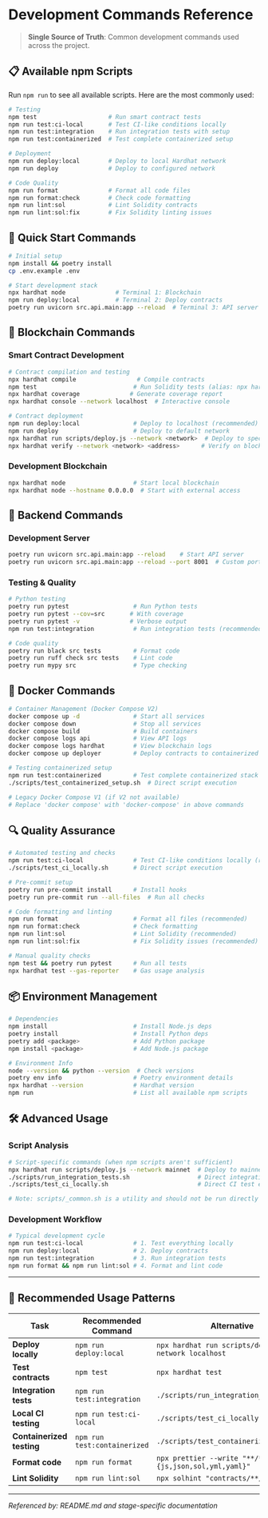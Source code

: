 # Development Commands Reference

> **Single Source of Truth**: Common development commands used across the project.

## 📋 Available npm Scripts

Run `npm run` to see all available scripts. Here are the most commonly used:

```bash
# Testing
npm test                    # Run smart contract tests
npm run test:ci-local       # Test CI-like conditions locally
npm run test:integration    # Run integration tests with setup
npm run test:containerized  # Test complete containerized setup

# Deployment
npm run deploy:local        # Deploy to local Hardhat network
npm run deploy              # Deploy to configured network

# Code Quality
npm run format              # Format all code files
npm run format:check        # Check code formatting
npm run lint:sol            # Lint Solidity contracts
npm run lint:sol:fix        # Fix Solidity linting issues
```

## 🚀 Quick Start Commands

```bash
# Initial setup
npm install && poetry install
cp .env.example .env

# Start development stack
npx hardhat node              # Terminal 1: Blockchain
npm run deploy:local          # Terminal 2: Deploy contracts
poetry run uvicorn src.api.main:app --reload  # Terminal 3: API server
```

## 🔧 Blockchain Commands

### Smart Contract Development
```bash
# Contract compilation and testing
npx hardhat compile                 # Compile contracts
npm test                           # Run Solidity tests (alias: npx hardhat test)
npx hardhat coverage              # Generate coverage report
npx hardhat console --network localhost  # Interactive console

# Contract deployment
npm run deploy:local               # Deploy to localhost (recommended)
npm run deploy                     # Deploy to default network
npx hardhat run scripts/deploy.js --network <network>  # Deploy to specific network
npx hardhat verify --network <network> <address>      # Verify on block explorer
```

### Development Blockchain
```bash
npx hardhat node                   # Start local blockchain
npx hardhat node --hostname 0.0.0.0  # Start with external access
```

## 🐍 Backend Commands

### Development Server
```bash
poetry run uvicorn src.api.main:app --reload    # Start API server
poetry run uvicorn src.api.main:app --reload --port 8001  # Custom port
```

### Testing & Quality
```bash
# Python testing
poetry run pytest                  # Run Python tests
poetry run pytest --cov=src       # With coverage
poetry run pytest -v              # Verbose output
npm run test:integration           # Run integration tests (recommended)

# Code quality
poetry run black src tests         # Format code
poetry run ruff check src tests    # Lint code
poetry run mypy src                # Type checking
```

## 🐳 Docker Commands

```bash
# Container Management (Docker Compose V2)
docker compose up -d               # Start all services
docker compose down                # Stop all services
docker compose build               # Build containers
docker compose logs api            # View API logs
docker compose logs hardhat        # View blockchain logs
docker compose up deployer         # Deploy contracts to containerized network

# Testing containerized setup
npm run test:containerized         # Test complete containerized stack (recommended)
./scripts/test_containerized_setup.sh  # Direct script execution

# Legacy Docker Compose V1 (if V2 not available)
# Replace 'docker compose' with 'docker-compose' in above commands
```

## 🔍 Quality Assurance

```bash
# Automated testing and checks
npm run test:ci-local              # Test CI-like conditions locally (recommended)
./scripts/test_ci_locally.sh       # Direct script execution

# Pre-commit setup
poetry run pre-commit install      # Install hooks
poetry run pre-commit run --all-files  # Run all checks

# Code formatting and linting
npm run format                     # Format all files (recommended)
npm run format:check               # Check formatting
npm run lint:sol                   # Lint Solidity (recommended)
npm run lint:sol:fix               # Fix Solidity issues (recommended)

# Manual quality checks
npm test && poetry run pytest      # Run all tests
npx hardhat test --gas-reporter    # Gas usage analysis
```

## 📦 Environment Management

```bash
# Dependencies
npm install                        # Install Node.js deps
poetry install                     # Install Python deps
poetry add <package>               # Add Python package
npm install <package>              # Add Node.js package

# Environment Info
node --version && python --version  # Check versions
poetry env info                    # Poetry environment details
npx hardhat --version              # Hardhat version
npm run                            # List all available npm scripts
```

## 🛠️ Advanced Usage

### Script Analysis
```bash
# Script-specific commands (when npm scripts aren't sufficient)
npx hardhat run scripts/deploy.js --network mainnet  # Deploy to mainnet
./scripts/run_integration_tests.sh                   # Direct integration test execution
./scripts/test_ci_locally.sh                         # Direct CI test execution

# Note: scripts/_common.sh is a utility and should not be run directly
```

### Development Workflow
```bash
# Typical development cycle
npm run test:ci-local              # 1. Test everything locally
npm run deploy:local               # 2. Deploy contracts
npm run test:integration           # 3. Run integration tests
npm run format && npm run lint:sol # 4. Format and lint code
```

---

## 🎯 Recommended Usage Patterns

| Task | Recommended Command | Alternative |
|------|-------------------|-------------|
| **Deploy locally** | `npm run deploy:local` | `npx hardhat run scripts/deploy.js --network localhost` |
| **Test contracts** | `npm test` | `npx hardhat test` |
| **Integration tests** | `npm run test:integration` | `./scripts/run_integration_tests.sh` |
| **Local CI testing** | `npm run test:ci-local` | `./scripts/test_ci_locally.sh` |
| **Containerized testing** | `npm run test:containerized` | `./scripts/test_containerized_setup.sh` |
| **Format code** | `npm run format` | `npx prettier --write "**/*.{js,json,sol,yml,yaml}"` |
| **Lint Solidity** | `npm run lint:sol` | `npx solhint "contracts/**/*.sol"` |

---

*Referenced by: README.md and stage-specific documentation*
